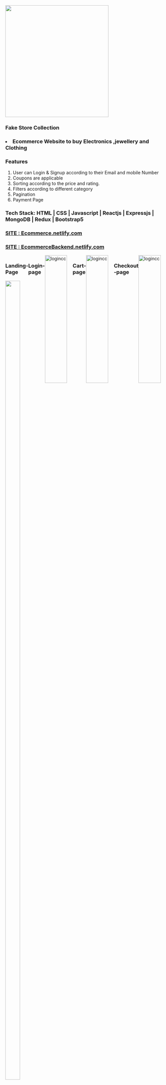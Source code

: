 
 
   <div>
      <img src="https://chameleoncollective.com/wp-content/uploads/2018/04/e-commerce-blog-post-scaled.jpg" height="350px" width="80%">
   </div>
   <div>
   <h3>Fake Store Collection<h3/>
 <li>Ecommerce Website to buy Electronics ,jewellery and Clothing</li>
    </div>
 <div>
   <h3>Features</h3>
  <ol>
  <li>User can Login & Signup according to their Email and mobile Number</li>
  <li>Coupons are applicable</li>
  <li>Sorting according to the price and rating.</li>
   <li>Filters according to different category</li>
   <li>Pagination</li>
    <li>Payment Page</li>
</ol>
 </div>
 <h3>Tech Stack: HTML | CSS | Javascript | Reactjs | Expressjs | MongoDB | Redux | Bootstrap5</h3>
 
  <div>
   

   <a href="https://grand-bublanina-ee8d27.netlify.app/"><h3>SITE :   Ecommerce.netlify.com</h3></a>



 </div>
        <a href="https://https://e-commerce-aniket.herokuapp.com/products/"><h3>SITE :   EcommerceBackend.netlify.com</h3></a>
 
 <div style="display: flex;" >
<div > 
  <h3>Landing-Page</h3>
 <img src="https://serving.photos.photobox.com/290313013bba2d693c782d92ace96535c24c938cb1197e771f1aa7018b672b7d10f2d97b.jpg"height="2500px"  width="80%">
  </div>
  <h3>Login-page</h3>
<img src ="https://serving.photos.photobox.com/61281185dc3f6d7d95d0bd6aab6b75f8daafd3798b3d757d2c281bbd2629fcb2386b8e08.jpg" alt="logincc" height ="400px" width="80%" border="0">
  <h3>Cart-page</h3>
  <img src ="https://serving.photos.photobox.com/2575244288e49754d9e83c405ff67837e4650f3df575fb7a25ee804808c2c843fcbe43bb.jpg" alt="logincc" height ="400px" width="80%" border="0">
    <h3>Checkout -page</h3>
    <img src ="https://serving.photos.photobox.com/745582327a0100dc1292d1c3a24bfaa10941ad44dd29f779b556c6ee9bebee641a7dcc54.jpg" alt="logincc" height ="400px" width="80%" border="0">
 <div>

 
